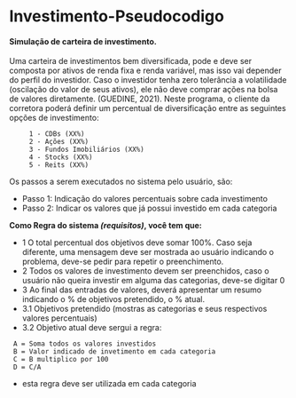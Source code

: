 # Investimento-Pseudocodigo
<h4>Simulação de carteira de investimento.</h4>


Uma carteira de investimentos bem diversificada, pode e deve ser composta por ativos de renda fixa e renda variável, mas isso vai depender do perfil do investidor.
Caso o investidor tenha zero tolerância a volatilidade (oscilação do valor de seus ativos), ele não deve comprar ações na bolsa de valores diretamente. (GUEDINE, 2021).
Neste programa, o cliente da corretora poderá definir um percentual de diversificação entre as seguintes opções de investimento:
````
     1 - CDBs (XX%)
     2 - Ações (XX%)
     3 - Fundos Imobiliários (XX%)
     4 - Stocks (XX%)
     5 - Reits (XX%)
````

Os passos a serem executados no sistema pelo usuário, são:
* Passo 1: Indicação do valores percentuais sobre cada investimento
* Passo 2: Indicar os valores que já possui investido em cada categoria

**Como Regra do sistema <i>(requisitos)</i>, você tem que:**

* 1 O total percentual dos objetivos deve somar 100%. Caso seja diferente, uma mensagem deve ser mostrada ao usuário indicando o problema, deve-se pedir para repetir o preenchimento.
* 2 Todos os valores de investimento devem ser preenchidos, caso o usuário não queira investir em alguma das categorias, deve-se digitar 0
* 3 Ao final das entradas de valores, deverá apresentar um resumo indicando o % de objetivos pretendido, o % atual.
* 3.1 Objetivos pretendido (mostras as categorias e seus respectivos valores percentuais)
* 3.2 Objetivo atual deve sergui a regra:

````
 A = Soma todos os valores investidos
 B = Valor indicado de invetimento em cada categoria
 C = B multiplico por 100
 D = C/A 
 ````
  * esta regra deve ser utilizada em cada categoria
